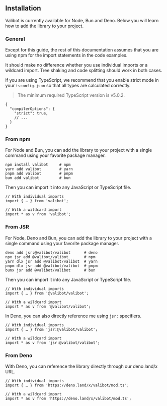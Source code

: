 Installation
------------

Valibot is currently available for Node, Bun and Deno. Below you will learn how to add the library to your project.

### General

Except for this guide, the rest of this documentation assumes that you are using npm for the import statements in the code examples.

It should make no difference whether you use individual imports or a wildcard import. Tree shaking and code splitting should work in both cases.

If you are using TypeScript, we recommend that you enable strict mode in your `tsconfig.json` so that all types are calculated correctly.

> The minimum required TypeScript version is v5.0.2.

    {
      "compilerOptions": {
        "strict": true,
        // ...
      }
    }
    

### From npm

For Node and Bun, you can add the library to your project with a single command using your favorite package manager.

    npm install valibot     # npm
    yarn add valibot        # yarn
    pnpm add valibot        # pnpm
    bun add valibot         # bun
    

Then you can import it into any JavaScript or TypeScript file.

    // With individual imports
    import { … } from 'valibot';
    
    // With a wildcard import
    import * as v from 'valibot';
    

### From JSR

For Node, Deno and Bun, you can add the library to your project with a single command using your favorite package manager.

    deno add jsr:@valibot/valibot      # deno
    npx jsr add @valibot/valibot       # npm
    yarn dlx jsr add @valibot/valibot  # yarn
    pnpm dlx jsr add @valibot/valibot  # pnpm
    bunx jsr add @valibot/valibot      # bun
    

Then you can import it into any JavaScript or TypeScript file.

    // With individual imports
    import { … } from '@valibot/valibot';
    
    // With a wildcard import
    import * as v from '@valibot/valibot';
    

In Deno, you can also directly reference me using `jsr:` specifiers.

    // With individual imports
    import { … } from 'jsr:@valibot/valibot';
    
    // With a wildcard import
    import * as v from 'jsr:@valibot/valibot';
    

### From Deno

With Deno, you can reference the library directly through our deno.land/x URL.

    // With individual imports
    import { … } from 'https://deno.land/x/valibot/mod.ts';
    
    // With a wildcard import
    import * as v from 'https://deno.land/x/valibot/mod.ts';